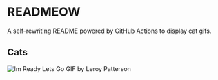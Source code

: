 # READMEOW

A self-rewriting README powered by GitHub Actions to display cat gifs.

## Cats

![Im Ready Lets Go GIF by Leroy Patterson](https://media0.giphy.com/media/CjmvTCZf2U3p09Cn0h/200.gif?cid=9acd02daywdhq5e2i1rqe0pz4yc730510fowq09clf19tvfo&ep=v1_gifs_search&rid=200.gif&ct=g)
